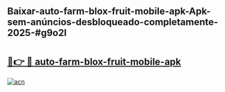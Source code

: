 ## Baixar-auto-farm-blox-fruit-mobile-apk-Apk-sem-anúncios-desbloqueado-completamente-2025-#g9o2l

# <h2><a href="https://ainizakaria.my?title=auto-farm-blox-fruit-mobile-apk&ref=22M">🔗👉 🔴 auto-farm-blox-fruit-mobile-apk</a></h2>

[![acn](https://github.com/user-attachments/assets/0f9c940e-d8b0-45ae-aac7-cd30a18b3e1c)](https://ainizakaria.my?title=auto-farm-blox-fruit-mobile-apk&ref=22M)

